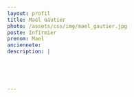 ```yaml
---
layout: profil
title: Mael Gautier
photo: /assets/css/img/mael_gautier.jpg
poste: Infirmier
prenom: Mael
anciennete: 
description: |
 

  

  
---
```


